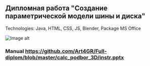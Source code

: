 ## Дипломная работа "Создание параметрической модели шины и диска"
Technologies: Java, HTML, CSS, JS, Blender, Package MS Office

![Image alt]([https://github.com/Art4GR/Calculator-java-app/blob/master/Calculator_Mainpage.png](https://github.com/Art4GR/Full-diplom/blob/master/PagesPreview.png))

### Manual https://github.com/Art4GR/Full-diplom/blob/master/calc_podbor_3D/instr.pptx
